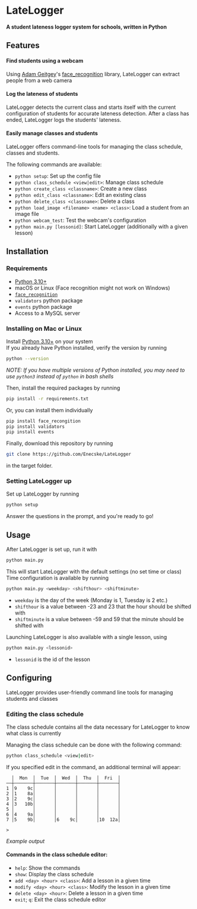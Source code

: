 # LateLogger
**A student lateness logger system for schools, written in Python**

## Features
#### Find students using a webcam
Using [Adam Geitgey](https://github.com/ageitgey)'s [face_recognition](https://github.com/ageitgey/face_recognition) library,
LateLogger can extract people from a web camera

#### Log the lateness of students
LateLogger detects the current class and starts itself with the current configuration of students for accurate lateness detection.
After a class has ended, LateLogger logs the students' lateness.

#### Easily manage classes and students
LateLogger offers command-line tools for managing the class schedule, classes and students.

The following commands are available:
- `python setup`: Set up the config file
- `python class_schedule <view|edit>`: Manage class schedule
- `python create_class <classname>`: Create a new class
- `python edit_class <classname>`: Edit an existing class
- `python delete_class <classname>`: Delete a class
- `python load_image <filename> <name> <class>`: Load a student from an image file
- `python webcam_test`: Test the webcam's configuration
- `python main.py [lessonid]`: Start LateLogger (additionally with a given lesson)

## Installation
### Requirements
- [Python 3.10+](https://www.python.org/)
- macOS or Linux (Face recognition might not work on Windows)
- [`face_recognition`](https://github.com/ageitgey/face_recognition)
- `validators` python package
- `events` python package
- Access to a MySQL server

### Installing on Mac or Linux
Install [Python 3.10+](https://www.python.org/downloads/) on your system\
If you already have Python installed, verify the version by running

```bash
python --version
```
*NOTE: If you have multiple versions of Python installed, you may need to use `python3` instead of `python` in bash shells*

Then, install the required packages by running
```bash
pip install -r requirements.txt
```

Or, you can install them individually
```bash
pip install face_recongition
pip install validators
pip install events
```

Finally, download this repository by running
```bash
git clone https://github.com/Enecske/LateLogger
```
in the target folder.

### Setting LateLogger up
Set up LateLogger by running
```bash
python setup
```
Answer the questions in the prompt, and you're ready to go!

## Usage
After LateLogger is set up, run it with
```bash
python main.py
```
This will start LateLogger with the default settings (no set time or class)\
Time configuration is available by running
```bash
python main.py <weekday> <shifthour> <shiftminute>
```
- `weekday` is the day of the week (Monday is 1, Tuesday is 2 etc.)
- `shifthour` is a value between -23 and 23 that the hour should be shifted with
- `shiftminute` is a value between -59 and 59 that the minute should be shifted with

Launching LateLogger is also available with a single lesson, using
```bash
python main.py <lessonid>
```
- `lessonid` is the id of the lesson

## Configuring
LateLogger provides user-friendly command line tools for managing students and classes

### Editing the class schedule
The class schedule contains all the data necessary for LateLogger to know what class is currently

Managing the class schedule can be done with the following command:
```bash
python class_schedule <view|edit>
```

If you specified edit in the command, an additional terminal will appear:
```
  │  Mon  │  Tue  │  Wed  │  Thu  │  Fri  │
──┼───────┼───────┼───────┼───────┼───────┤
1 │9    9c│       │       │       │       │
2 │1    8a│       │       │       │       │
3 │2    9c│       │       │       │       │
4 │3   10b│       │       │       │       │
5 │       │       │       │       │       │
6 │4    9a│       │       │       │       │
7 │5    9b│       │6    9c│       │10  12a│

> 
```
*Example output*

#### Commands in the class schedule editor:
- `help`: Show the commands
- `show`: Display the class schedule
- `add <day> <hour> <class>`: Add a lesson in a given time
- `modify <day> <hour> <class>`: Modify the lesson in a given time
- `delete <day> <hour>`: Delete a lesson in a given time
- `exit`; `q`: Exit the class schedule editor